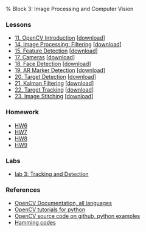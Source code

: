 % Block 3: Image Processing and Computer Vision

### Lessons

- [11. OpenCV Introduction](http://nbviewer.jupyter.org/github/MarsUniversity/ece387/blob/master/website/block_3_vision/lsn11/lsn11.ipynb)  [[download](lsn11.zip)]
- [14. Image Processing: Filtering](http://nbviewer.jupyter.org/github/MarsUniversity/ece387/blob/master/website/block_3_vision/lsn14/lsn14.ipynb)  [[download](lsn14.zip)]
- [15. Feature Detection](http://nbviewer.jupyter.org/github/MarsUniversity/ece387/blob/master/website/block_3_vision/lsn15/lsn15.ipynb)  [[download](lsn15.zip)]
- [17. Cameras](http://nbviewer.jupyter.org/github/MarsUniversity/ece387/blob/master/website/block_3_vision/lsn17/lsn17.ipynb)  [[download](lsn17.zip)]
- [18. Face Detection](http://nbviewer.jupyter.org/github/MarsUniversity/ece387/blob/master/website/block_3_vision/lsn18/lsn18.ipynb)  [[download](lsn18.zip)]
- [19. AR Marker Detection](http://nbviewer.jupyter.org/github/MarsUniversity/ece387/blob/master/website/block_3_vision/lsn19/lsn19.ipynb)  [[download](lsn19.zip)]
- [20. Target Detection](http://nbviewer.jupyter.org/github/MarsUniversity/ece387/blob/master/website/block_3_vision/lsn20/lsn20.ipynb)  [[download](lsn20.zip)]
- [21. Kalman Filtering](http://nbviewer.jupyter.org/github/MarsUniversity/ece387/blob/master/website/block_3_vision/lsn21/lsn21.ipynb)  [[download](lsn21.zip)]
- [22. Target Tracking](http://nbviewer.jupyter.org/github/MarsUniversity/ece387/blob/master/website/block_3_vision/lsn22/lsn22.ipynb)  [[download](lsn22.zip)]
- [23. Image Stitching](http://nbviewer.jupyter.org/github/MarsUniversity/ece387/blob/master/website/block_3_vision/lsn23/lsn23.ipynb)  [[download](lsn23.zip)]

### Homework

- [HW6](hw6.pdf)
- [HW7](hw7.pdf)
- [HW8](hw8.pdf)
- [HW9](hw9.pdf)

### Labs

- [lab 3: Tracking and Detection](lab3.pdf)

### References

- [OpenCV Documentation, all languages](http://docs.opencv.org/trunk/index.html)
- [OpenCV tutorials for python](http://docs.opencv.org/trunk/d6/d00/tutorial_py_root.html)
- [OpenCV source code on github, python examples](https://github.com/opencv/opencv/tree/master/samples/python)
- [Hamming codes](ErrorCorrection.pdf)
